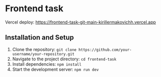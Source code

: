 # Frontend task
Vercel deploy: https://frontend-task-git-main-kirillermakovichh.vercel.app

## Installation and Setup

1. Clone the repository: `git clone https://github.com/your-username/your-repository.git`
2. Navigate to the project directory: `cd frontend-task`
3. Install dependencies: `npm install`
4. Start the development server: `npm run dev`
